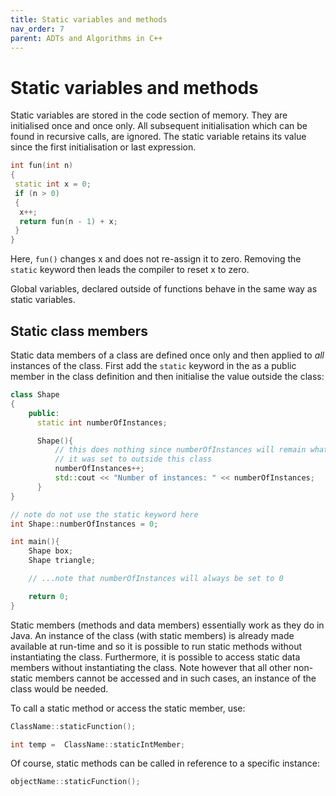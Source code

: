 ```yaml
---
title: Static variables and methods
nav_order: 7
parent: ADTs and Algorithms in C++
---
```


# Static variables and methods

Static variables are stored in the code section of memory. They are initialised once and once only. All subsequent initialisation which can be found in recursive calls, are ignored. The static variable retains its value since the first initialisation or last expression.

```cpp
int fun(int n)
{
 static int x = 0;
 if (n > 0)
 {
  x++;
  return fun(n - 1) + x;
 }
}
```

Here, `fun()` changes x and does not re-assign it to zero. Removing the `static` keyword then leads the compiler to reset x to zero.

Global variables, declared outside of functions behave in the same way as static variables.

## Static class members

Static data members of a class are defined once only and then applied to _all_ instances of the class. First add the `static` keyword in the as a public member in the class definition and then initialise the value outside the class:

```cpp
class Shape
{
    public:
      static int numberOfInstances;

      Shape(){
          // this does nothing since numberOfInstances will remain whatever 
          // it was set to outside this class
          numberOfInstances++;
          std::cout << "Number of instances: " << numberOfInstances;
      }
}

// note do not use the static keyword here
int Shape::numberOfInstances = 0;

int main(){
    Shape box;
    Shape triangle;

    // ...note that numberOfInstances will always be set to 0

    return 0;
}
```

Static members (methods and data members) essentially work as they do in Java. An instance of the class (with static members) is already made available at run-time and so it is possible to run static methods without instantiating the class.
Furthermore, it is possible to access static data members without instantiating the class. Note however that all other non-static members cannot be accessed and in such cases, an instance of the class would be needed.

To call a static method or access the static member, use:

```cpp
ClassName::staticFunction();

int temp =  ClassName::staticIntMember;
```

Of course, static methods can be called in reference to a specific instance:

```cpp
objectName::staticFunction();
```
